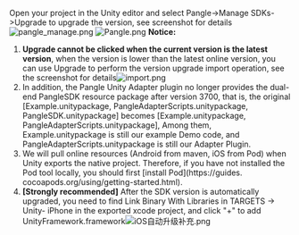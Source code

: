 Open your project in the Unity editor and select Pangle->Manage SDKs->Upgrade to upgrade the version, see screenshot for details
![pangle_manage.png](https://sf-tb-sg.ibytedtos.com/obj/ad-penny-oversea-bucket/d8cc3e73218e448aa6b12ddb541b924d)
![Pangle.png](https://sf-tb-sg.ibytedtos.com/obj/ad-penny-oversea-bucket/4cf574adb3f54809b9d3895b4493e727)
**Notice:**
1. **Upgrade cannot be clicked when the current version is the latest version**, when the version is lower than the latest online version, you can use Upgrade to perform the version upgrade import operation, see the screenshot for details![import.png](https://sf-tb-sg.ibytedtos.com/obj/ad-penny-oversea-bucket/7dbf3d6405c44ea0a613e6652bee0c23)
2. In addition, the Pangle Unity Adapter plugin no longer provides the dual-end PangleSDK resource package after version 3700, that is, the original [Example.unitypackage, PangleAdapterScripts.unitypackage, PangleSDK.unitypackage] becomes [Example.unitypackage, PangleAdapterScripts.unitypackage], Among them, Example.unitypackage is still our example Demo code, and PangleAdapterScripts.unitypackage is still our Adapter Plugin.
3. We will pull online resources (Android from maven, iOS from Pod) when Unity exports the native project. Therefore, if you have not installed the Pod tool locally, you should first [install Pod](https://guides. cocoapods.org/using/getting-started.html).
4. **[Strongly recommended]** After the SDK version is automatically upgraded, you need to find Link Binary With Libraries in TARGETS -> Unity- iPhone in the exported xcode project, and click "+" to add UnityFramework.framework![iOS自动升级补充.png](https://sf-tb-sg.ibytedtos.com/obj/ad-penny-oversea-bucket/e0f77e26b46c40d2bccc696c8849a427)